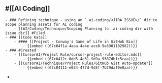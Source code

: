 ## #[[AI Coding]]
	- ### Refining technique - using an `.ai-coding/<JIRA ISSUE>/` dir to scope planning assets for AI coding
		- [[AI/Coding/Technique/Scoping Planning to .ai-coding dir with issue dir]] #Filed
	- ### [[Code Kata]]
		- #### [[Project - Conway's Game of Life in GitHub Bio]]
			- {{embed ((67c04f1a-4aaa-4a4e-ace8-5e8901102982))}}
	- ### #Created
		- [[CursorAI/Project Rule/cursor-project-rule-editor.mdc]]
			- {{embed ((67c0412c-6dd5-4e31-9d9a-9387dbfc5caa))}}
		- [[CursorAI/Technique/Project Rules/GitHub Gist Auto-Updater]]
			- {{embed ((67c04111-e634-477d-9d5f-7b29daf0e0aa))}}
-